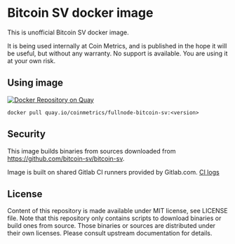 # Bitcoin SV docker image

This is unofficial Bitcoin SV docker image.

It is being used internally at Coin Metrics, and is published in the hope it will be useful, but without any warranty. No support is available. You are using it at your own risk.

## Using image

[![Docker Repository on Quay](https://quay.io/repository/coinmetrics/fullnode-bitcoin-sv/status "Docker Repository on Quay")](https://quay.io/repository/coinmetrics/fullnode-bitcoin-sv)

```
docker pull quay.io/coinmetrics/fullnode-bitcoin-sv:<version>
```

## Security

This image builds binaries from sources downloaded from https://github.com/bitcoin-sv/bitcoin-sv.

Image is built on shared Gitlab CI runners provided by Gitlab.com. [CI logs](https://gitlab.com/coinmetrics/fullnodes/bitcoin-sv/pipelines)

## License

Content of this repository is made available under MIT license, see LICENSE file.
Note that this repository only contains scripts to download binaries or build ones from source.
Those binaries or sources are distributed under their own licenses.
Please consult upstream documentation for details.
